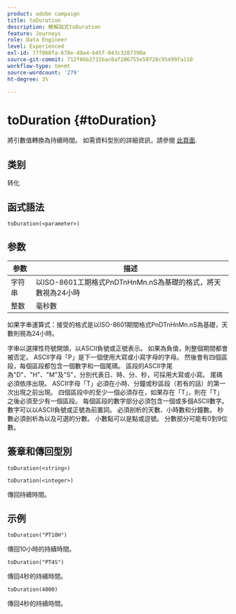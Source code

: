 ```yaml
---
product: adobe campaign
title: toDuration
description: 瞭解函式toDuration
feature: Journeys
role: Data Engineer
level: Experienced
exl-id: 77f068fa-678e-49a4-b45f-843c3287390a
source-git-commit: 712f66b2715bac0af206755e59728c95499fa110
workflow-type: tm+mt
source-wordcount: '279'
ht-degree: 3%

---
```


# toDuration {#toDuration}

將引數值轉換為持續時間。 如需資料型別的詳細資訊，請參閱 [此頁面](../expression/data-types.md).

## 类别

转化

## 函式語法

`toDuration(<parameter>)`

## 参数

| 参数 | 描述 |
|--- |--- |
| 字符串 | 以ISO-8601工期格式PnDTnHnMn.nS為基礎的格式，將天數視為24小時 |
| 整数 | 毫秒數 |

如果字串運算式：接受的格式是以ISO-8601期間格式PnDTnHnMn.nS為基礎，天數則視為24小時。

字串以選擇性符號開頭，以ASCII負號或正號表示。 如果為負值，則整個期間都會被否定。 ASCII字母「P」是下一個使用大寫或小寫字母的字母。 然後會有四個區段，每個區段都包含一個數字和一個尾碼。 區段的ASCII字尾為&quot;D&quot;、&quot;H&quot;、&quot;M&quot;及&quot;S&quot;，分別代表日、時、分、秒，可採用大寫或小寫。 尾碼必須依序出現。 ASCII字母「T」必須在小時、分鐘或秒區段（若有的話）的第一次出現之前出現。 四個區段中的至少一個必須存在，如果存在「T」，則在「T」之後必須至少有一個區段。 每個區段的數字部分必須包含一個或多個ASCII數字。 數字可以以ASCII負號或正號為前置詞。 必須剖析的天數、小時數和分鐘數。 秒數必須剖析為以及可選的分數。 小數點可以是點或逗號。 分數部分可能有0到9位數。

## 簽章和傳回型別

`toDuration(<string>)`

`toDuration(<integer>)`

傳回持續時間。

## 示例

`toDuration("PT10H")`

傳回10小時的持續時間。

`toDuration("PT4S")`

傳回4秒的持續時間。

`toDuration(4000)`

傳回4秒的持續時間。
